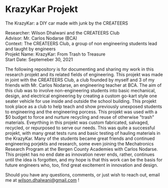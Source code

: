 # KrazyKar Projekt
The KrazyKar: a DIY car made with junk by the CREATEERS

Researcher: Wilson Dhalwani and the CREATEERS Club <br />
Advisor: Mr. Carlos Nodarse (BCA) <br />
Context: The CREATEERS Club, a group of non engineering students lead and taught by engineers <br />
Projekt Name: KrazyKar: From Trash to Treasure <br />
Start Date: Septemeber 30, 2021 <br />

The following repository is for documenting and sharing my work in this research projekt and its related fields of engineering. This projekt was made in joint with the CREATEERS Club, a club founded by myself and 3 of my friends with Mr. Carlos Nodarse, an engineering teacher at BCA. The aim of this club was to involve non-engineering students into basic mechanical, design, and electrical engineering by creating a custom go-kart style one seater vehicle for use inside and outside the school building. This projekt took place as a club to help teach and show previously unexposed students to engineering and the engineering porcess. This projekt was used with a $0 budget to force and nurture recycling and reuse of otherwise "trash" materials. Eveyrthing in this projekt was custom fabricated, salvaged, recycled, or repurposed to serve our needs. This was quite a successful projekt, with many great tests runs and basic testing of hauling materials in the KrazyKar. Many of the students became great friends and continued engineering porjekts and research, some even joining the Mechatronics Research Program at the Bergen County Academies with Carlos Nodarse. This projekt has no end date as innovation never ends, rather, continues until the idea is forgotten, and my hope is that this work can be the basis for future engineers who, too, find great excitement in innovation and design. <br />

Should you have any questions, comments, or just wish to reach out, email me at wilson.dhalwani@gmail.com !
